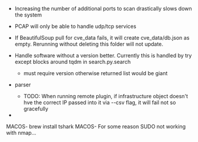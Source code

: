 <!--Copyright 2021, Battelle Energy Alliance, LLC-->
- Increasing the number of additional ports to scan drastically slows down the system
- PCAP will only be able to handle udp/tcp services
- If BeautifulSoup pull for cve_data fails, it will create cve_data/db.json as empty. Rerunning without deleting this folder will not update.
- Handle software without a version better.  Currently this is handled by try except blocks around tqdm in search.py.search
    
    - must require version otherwise returned list would be giant


- parser
    - TODO: When running remote plugin, if infrastructure object doesn't hve the correct IP passed into it via --csv flag, it will fail not so gracefully
-

MACOS- brew install tshark
MACOS- For some reason SUDO not working with nmap...
